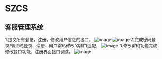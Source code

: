 # SZCS
客服管理系统
------
1.提交所有登录，注册，修改用户信息的接口。
![image](https://github.com/freetomyself/SZCS/edit/master/images/注册用户.png)
![image](https://github.com/freetomyself/SZCS/edit/master/images/密码登录.png)
2.完成密码登录/验证码登录、注册、用户密码修改的接口适配。
![image](https://github.com/freetomyself/SZCS/edit/master/images/验证码登录.png)
3.修改密码功能完成修改接口功能，注册界面接口调试。
![image](https://github.com/freetomyself/SZCS/edit/master/images/更新密码.png)
